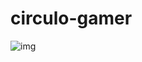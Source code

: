 # circulo-gamer

![img](https://user-images.githubusercontent.com/88804350/135734692-819f073f-3887-4d83-8ec3-579b92f60abb.png)

